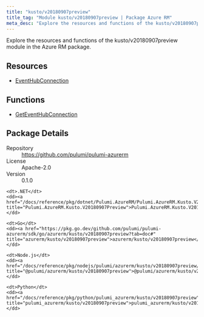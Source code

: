 ```yaml
---
title: "kusto/v20180907preview"
title_tag: "Module kusto/v20180907preview | Package Azure RM"
meta_desc: "Explore the resources and functions of the kusto/v20180907preview module in the Azure RM package."
---
```


<!-- WARNING: this file was generated by Pulumi Docs Generator. -->
<!-- Do not edit by hand unless you're certain you know what you are doing! -->

Explore the resources and functions of the kusto/v20180907preview module in the Azure RM package.

<h2 id="resources">Resources</h2>
<ul class="api">
    <li><a href="eventhubconnection" title="EventHubConnection"><span class="symbol resource"></span>EventHubConnection</a></li>
</ul>

<h2 id="functions">Functions</h2>
<ul class="api">
    <li><a href="geteventhubconnection" title="GetEventHubConnection"><span class="symbol function"></span>GetEventHubConnection</a></li>
</ul>

<h2 id="package-details">Package Details</h2>
<dl class="package-details">
	<dt>Repository</dt>
	<dd><a href="https://github.com/pulumi/pulumi-azurerm">https://github.com/pulumi/pulumi-azurerm</a></dd>
	<dt>License</dt>
	<dd>Apache-2.0</dd>
	<dt>Version</dt>
	<dd>0.1.0</dd>
</dl>



<dl class="tabular">

    <dt>.NET</dt>
    <dd><a href="/docs/reference/pkg/dotnet/Pulumi.AzureRM/Pulumi.AzureRM.Kusto.V20180907Preview.html" title="Pulumi.AzureRM.Kusto.V20180907Preview">Pulumi.AzureRM.Kusto.V20180907Preview</a></dd>

    <dt>Go</dt>
    <dd><a href="https://pkg.go.dev/github.com/pulumi/pulumi-azurerm/sdk/go/azurerm/kusto/v20180907preview?tab=doc#" title="azurerm/kusto/v20180907preview">azurerm/kusto/v20180907preview</a></dd>

    <dt>Node.js</dt>
    <dd><a href="/docs/reference/pkg/nodejs/pulumi/azurerm/kusto/v20180907preview/#" title="@pulumi/azurerm/kusto/v20180907preview">@pulumi/azurerm/kusto/v20180907preview</a></dd>

    <dt>Python</dt>
    <dd><a href="/docs/reference/pkg/python/pulumi_azurerm/kusto/v20180907preview" title="pulumi_azurerm/kusto/v20180907preview">pulumi_azurerm/kusto/v20180907preview</a></dd>

</dl>


